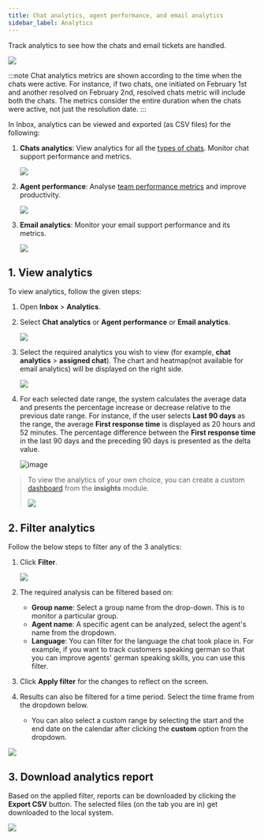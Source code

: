 ```yaml
---
title: Chat analytics, agent performance, and email analytics
sidebar_label: Analytics 
---
```


Track analytics to see how the chats and email tickets are handled. 

 
![](https://i.imgur.com/z09Ww6M.png)

:::note
Chat analytics metrics are shown according to the time when the chats were active. For instance, if two chats, one initiated on February 1st and another resolved on February 2nd,  resolved chats metric will include both the chats. The metrics consider the entire duration when the chats were active, not just the resolution date.
:::


In Inbox, analytics can be viewed and exported (as CSV files) for the following:

1. **Chats analytics**: View analytics for all the [types of chats](https://docs.yellow.ai/docs/platform_concepts/inbox/chats/getstartedwithlivechat). Monitor chat support performance and metrics. 

    ![](https://i.imgur.com/ZBNlST0.png)


2. **Agent performance**: Analyse [team performance metrics](/platform_concepts/inbox/analytics-reports/reports/chats/chat-report-metrics.md) and improve productivity. 

    ![](https://i.imgur.com/poixb4N.png)


3. **Email analytics**: Monitor your email support performance and its metrics.

    ![](https://i.imgur.com/InlSXUx.png)


## <a name="1"></a>  1. View analytics


To view analytics, follow the given steps: 

1. Open **Inbox** > **Analytics**. 
2. Select **Chat analytics** or **Agent performance** or **Email analytics**. 

    ![](https://i.imgur.com/QMK65B6.png)

3. Select the required analytics you wish to view (for example, **chat analytics** > **assigned chat**). The chart and heatmap(not available for email analytics) will be displayed on the right side. 

    ![](https://i.imgur.com/xe1f7eB.png)

4. For each selected date range, the system calculates the average data and presents the percentage increase or decrease relative to the previous date range. For instance, if the user selects **Last 90 days** as the range, the average **First response time** is displayed as 20 hours and 52 minutes. The percentage difference between the **First response time** in the last 90 days and the preceding 90 days is presented as the delta value.

    ![image](https://imgur.com/KXFSxjs.png)


> To view the analytics of your own choice, you can create a custom [dashboard](https://docs.yellow.ai/docs/platform_concepts/growth/Dashboards/dashboardintro) from the **insights** module. 
> 
> ![](https://i.imgur.com/p2wY6Dl.png)




## <a name="2"></a>  2. Filter analytics


Follow the below steps to filter any of the 3 analytics: 

1. Click **Filter**. 

    ![](https://i.imgur.com/6ZCPuKx.png)

2. The required analysis can be filtered based on:
    - **Group name**: Select a group name from the drop-down. This is to monitor a particular group. 
    - **Agent name**: A specific agent can be analyzed, select the agent's name from the dropdown. 
    - **Language**: You can filter for the language the chat took place in. For example, if you want to track customers speaking german so that you can improve agents' german speaking skills, you can use this filter. 

3. Click **Apply filter** for the changes to reflect on the screen. 
4. Results can also be filtered for a time period. Select the time frame from the dropdown below. 
    - You can also select a custom range by selecting the start and the end date on the calendar after clicking the **custom** option from the dropdown. 

![](https://i.imgur.com/iF01olL.png)



## <a name="3"></a>  3. Download analytics report


Based on the applied filter, reports can be downloaded by clicking the **Export CSV** button. The selected files (on the tab you are in) get downloaded to the local system. 

![](https://i.imgur.com/CF3fN4X.png)









